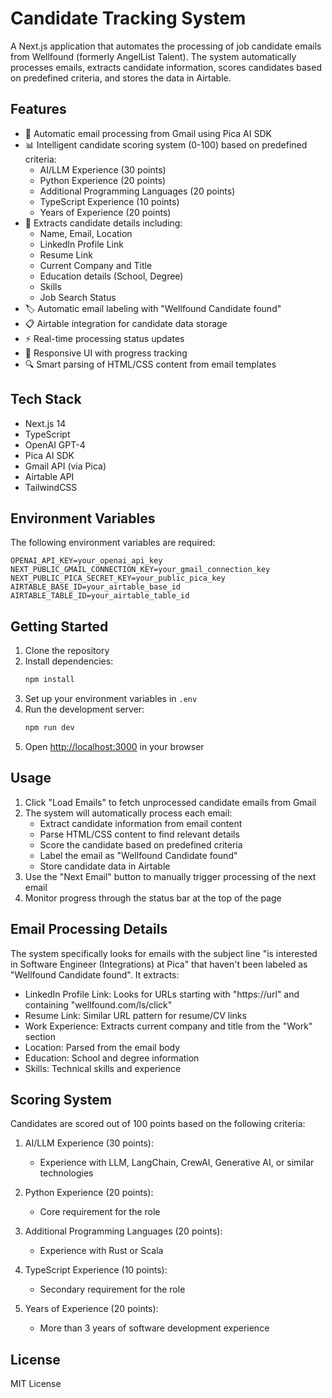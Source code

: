 # Candidate Tracking System

A Next.js application that automates the processing of job candidate emails from Wellfound (formerly AngelList Talent). The system automatically processes emails, extracts candidate information, scores candidates based on predefined criteria, and stores the data in Airtable.

## Features

- 🔄 Automatic email processing from Gmail using Pica AI SDK
- 📊 Intelligent candidate scoring system (0-100) based on predefined criteria:
  - AI/LLM Experience (30 points)
  - Python Experience (20 points)
  - Additional Programming Languages (20 points)
  - TypeScript Experience (10 points)
  - Years of Experience (20 points)
- 📝 Extracts candidate details including:
  - Name, Email, Location
  - LinkedIn Profile Link
  - Resume Link
  - Current Company and Title
  - Education details (School, Degree)
  - Skills
  - Job Search Status
- 🏷️ Automatic email labeling with "Wellfound Candidate found"
- 📋 Airtable integration for candidate data storage
- ⚡ Real-time processing status updates
- 📱 Responsive UI with progress tracking
- 🔍 Smart parsing of HTML/CSS content from email templates

## Tech Stack

- Next.js 14
- TypeScript
- OpenAI GPT-4
- Pica AI SDK
- Gmail API (via Pica)
- Airtable API
- TailwindCSS

## Environment Variables

The following environment variables are required:

```env
OPENAI_API_KEY=your_openai_api_key
NEXT_PUBLIC_GMAIL_CONNECTION_KEY=your_gmail_connection_key
NEXT_PUBLIC_PICA_SECRET_KEY=your_public_pica_key
AIRTABLE_BASE_ID=your_airtable_base_id
AIRTABLE_TABLE_ID=your_airtable_table_id
```

## Getting Started

1. Clone the repository
2. Install dependencies:
   ```bash
   npm install
   ```
3. Set up your environment variables in `.env`
4. Run the development server:
   ```bash
   npm run dev
   ```
5. Open [http://localhost:3000](http://localhost:3000) in your browser

## Usage

1. Click "Load Emails" to fetch unprocessed candidate emails from Gmail
2. The system will automatically process each email:
   - Extract candidate information from email content
   - Parse HTML/CSS content to find relevant details
   - Score the candidate based on predefined criteria
   - Label the email as "Wellfound Candidate found"
   - Store candidate data in Airtable
3. Use the "Next Email" button to manually trigger processing of the next email
4. Monitor progress through the status bar at the top of the page

## Email Processing Details

The system specifically looks for emails with the subject line "is interested in Software Engineer (Integrations) at Pica" that haven't been labeled as "Wellfound Candidate found". It extracts:

- LinkedIn Profile Link: Looks for URLs starting with "https://url" and containing "wellfound.com/ls/click"
- Resume Link: Similar URL pattern for resume/CV links
- Work Experience: Extracts current company and title from the "Work" section
- Location: Parsed from the email body
- Education: School and degree information
- Skills: Technical skills and experience

## Scoring System

Candidates are scored out of 100 points based on the following criteria:

1. AI/LLM Experience (30 points):
   - Experience with LLM, LangChain, CrewAI, Generative AI, or similar technologies

2. Python Experience (20 points):
   - Core requirement for the role

3. Additional Programming Languages (20 points):
   - Experience with Rust or Scala

4. TypeScript Experience (10 points):
   - Secondary requirement for the role

5. Years of Experience (20 points):
   - More than 3 years of software development experience

## License

MIT License
